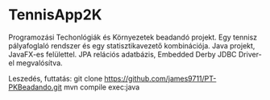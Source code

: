 # TennisApp2K
Programozási Techonlógiák és Környezetek beadandó projekt.
Egy tennisz pályafoglaló rendszer és egy statisztikavezető kombinációja.
Java projekt, JavaFX-es felülettel.
JPA relációs adatbázis, Embedded Derby JDBC Driver-el megvalósítva.

Leszedés, futtatás:
git clone https://github.com/james9711/PT-PKBeadando.git
mvn compile exec:java